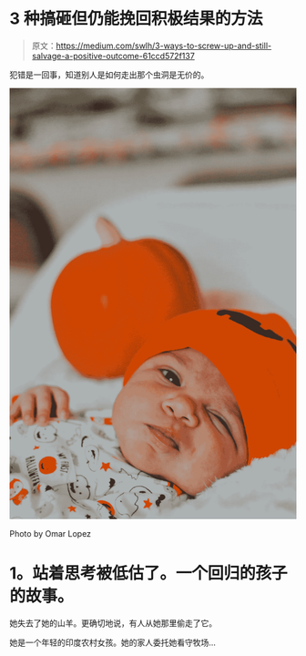 # 3 种搞砸但仍能挽回积极结果的方法

> 原文：<https://medium.com/swlh/3-ways-to-screw-up-and-still-salvage-a-positive-outcome-61ccd572f137>

犯错是一回事，知道别人是如何走出那个虫洞是无价的。

![](img/1a88e454ef84a4b974a0047f1d943013.png)

Photo by Omar Lopez

# **1。站着思考被低估了。一个回归的孩子的故事。**

她失去了她的山羊。更确切地说，有人从她那里偷走了它。

她是一个年轻的印度农村女孩。她的家人委托她看守牧场…